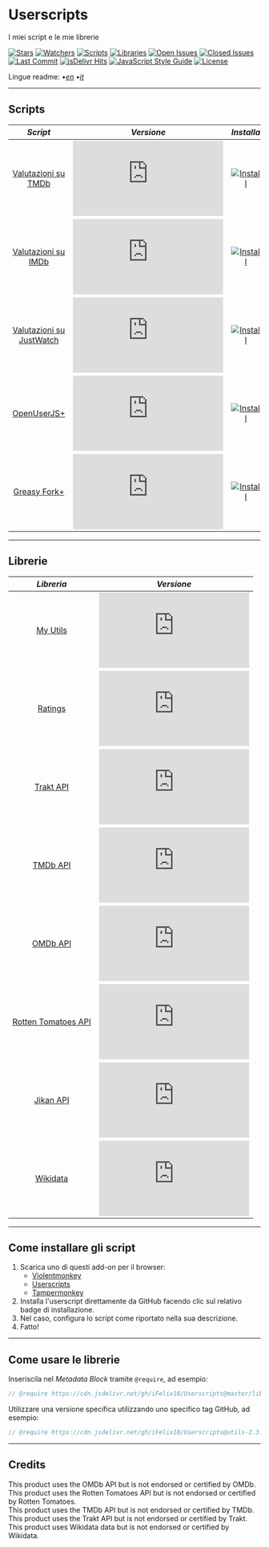 # Userscripts

I miei script e le mie librerie

[![Stars][stars-badge]][stars-link]
[![Watchers][watchers-badge]][watchers-link]
[![Scripts][userscripts-badge]][userscripts-link]
[![Libraries][userlibraries-badge]][userlibraries-link]
[![Open Issues][open-issues-badge]][open-issues-link]
[![Closed Issues][closed-issues-badge]][closed-issues-link]
[![Last Commit][last-commit-badge]][last-commit-link]
[![jsDelivr Hits][jsdelivr-hits-badge]][jsdelivr-hits-link]
[![JavaScript Style Guide][style-guide-badge]][style-guide-link]
[![License][license-badge]][license-link]

Lingue readme:
•[_en_][readme-en]
•[_it_][readme-it]

---

## Scripts

|                       _Script_                        |                        _Versione_                        |                         _Installa_                         |
| :---------------------------------------------------: | :------------------------------------------------------: | :--------------------------------------------------------: |
|      [Valutazioni su TMDb][ratings-on-tmdb-link]      |   [![Version][ratings-on-tmdb-version]][scripts-link]    |   [![Install][install-badge]][ratings-on-tmdb-download]    |
|      [Valutazioni su IMDb][ratings-on-imdb-link]      |   [![Version][ratings-on-imdb-version]][scripts-link]    |   [![Install][install-badge]][ratings-on-imdb-download]    |
| [Valutazioni su JustWatch][ratings-on-justwatch-link] | [![Version][ratings-on-justwatch-version]][scripts-link] | [![Install][install-badge]][ratings-on-justwatch-download] |
|          [OpenUserJS+][openuserjs-plus-link]          |   [![Version][openuserjs-plus-version]][scripts-link]    |   [![Install][install-badge]][openuserjs-plus-download]    |
|         [Greasy Fork+][greasyfork-plus-link]          |   [![Version][greasyfork-plus-version]][scripts-link]    |   [![Install][install-badge]][greasyfork-plus-download]    |

---

## Librerie

|                 _Libreria_                 |                      _Versione_                      |
| :----------------------------------------: | :--------------------------------------------------: |
|           [My Utils][utils-link]           |     [![Version][utils-version]][libraries-link]      |
|          [Ratings][ratings-link]           |    [![Version][ratings-version]][libraries-link]     |
|          [Trakt API][trakt-link]           |     [![Version][trakt-version]][libraries-link]      |
|           [TMDb API][tmdb-link]            |      [![Version][tmdb-version]][libraries-link]      |
|           [OMDb API][omdb-link]            |      [![Version][omdb-version]][libraries-link]      |
| [Rotten Tomatoes API][rottentomatoes-link] | [![Version][rottentomatoes-version]][libraries-link] |
|          [Jikan API][jikan-link]           |     [![Version][jikan-version]][libraries-link]      |
|         [Wikidata][wikidata-link]          |    [![Version][wikidata-version]][libraries-link]    |

---

## Come installare gli script

1. Scarica uno di questi add-on per il browser:
    * [Violentmonkey][violentmonkey-link]
    * [Userscripts][userscripts-link]
    * [Tampermonkey][tampermonkey-link]
2. Installa l'userscript direttamente da GitHub facendo clic sul relativo badge di installazione.
3. Nel caso, configura lo script come riportato nella sua descrizione.
4. Fatto!

---

## Come usare le librerie

Inseriscila nel _Metadata Block_ tramite `@require`, ad esempio:

```JavaScript
// @require https://cdn.jsdelivr.net/gh/iFelix18/Userscripts@master/lib/utils/utils.min.js
```

Utilizzare una versione specifica utilizzando uno specifico tag GitHub, ad esempio:

```JavaScript
// @require https://cdn.jsdelivr.net/gh/iFelix18/Userscripts@utils-2.3.0/lib/utils/utils.min.js
```

---

## Credits

This product uses the OMDb API but is not endorsed or certified by OMDb.  
This product uses the Rotten Tomatoes API but is not endorsed or certified by Rotten Tomatoes.  
This product uses the TMDb API but is not endorsed or certified by TMDb.  
This product uses the Trakt API but is not endorsed or certified by Trakt.  
This product uses Wikidata data but is not endorsed or certified by Wikidata.  

[stars-badge]: https://flat.badgen.net/github/stars/iFelix18/Userscripts
[stars-link]: https://github.com/iFelix18/Userscripts/stargazers
[watchers-badge]: https://flat.badgen.net/github/watchers/iFelix18/Userscripts
[watchers-link]: https://github.com/iFelix18/Userscripts/watchers
[userscripts-badge]: https://flat.badgen.net/badge/scripts/5/orange
[userscripts-link]: https://github.com/iFelix18/Userscripts/tree/master/userscripts
[userlibraries-badge]: https://flat.badgen.net/badge/libraries/8/orange
[userlibraries-link]: https://github.com/iFelix18/Userscripts/tree/master/src/lib
[open-issues-badge]: https://flat.badgen.net/github/open-issues/iFelix18/Userscripts
[open-issues-link]: https://github.com/iFelix18/Userscripts/issues
[closed-issues-badge]: https://flat.badgen.net/github/closed-issues/iFelix18/Userscripts
[closed-issues-link]: https://github.com/iFelix18/Userscripts/issues?q=is%3Aissue+is%3Aclosed
[last-commit-badge]: https://flat.badgen.net/github/last-commit/iFelix18/Userscripts
[last-commit-link]: https://github.com/iFelix18/Userscripts/commits/master
[jsdelivr-hits-badge]: https://flat.badgen.net/jsdelivr/hits/gh/iFelix18/Userscripts?color=FF5627
[jsdelivr-hits-link]: https://www.jsdelivr.com/package/gh/iFelix18/Userscripts
[style-guide-badge]: https://flat.badgen.net/badge/code%20style/standard/44CC11
[style-guide-link]: https://standardjs.com
[license-badge]: https://flat.badgen.net/github/license/iFelix18/Userscripts
[license-link]: https://github.com/iFelix18/Userscripts/blob/master/LICENSE.md

[readme-en]: /README.md "English"
[readme-it]: /README.it.md "Italiano"

[install-badge]: https://flat.badgen.net/badge/install%20directly%20from/GitHub/blue "Clicca qui!"

[scripts-link]: #scripts

[ratings-on-tmdb-link]: /docs/scripts/ratings-on-tmdb.it.md "Più info"
[ratings-on-tmdb-version]: https://flat.badgen.net/runkit/iFelix18/version/iFelix18/Userscripts/master/userscripts/meta/ratings-on-tmdb.meta.js
[ratings-on-tmdb-download]: https://cdn.jsdelivr.net/gh/iFelix18/Userscripts@master/userscripts/ratings-on-tmdb.user.js "Clicca qui!"

[ratings-on-imdb-link]: /docs/scripts/ratings-on-imdb.it.md "Più info"
[ratings-on-imdb-version]: https://flat.badgen.net/runkit/iFelix18/version/iFelix18/Userscripts/master/userscripts/meta/ratings-on-imdb.meta.js
[ratings-on-imdb-download]: https://cdn.jsdelivr.net/gh/iFelix18/Userscripts@master/userscripts/ratings-on-imdb.user.js "Clicca qui!"

[ratings-on-justwatch-link]: /docs/scripts/ratings-on-justwatch.it.md "Più info"
[ratings-on-justwatch-version]: https://flat.badgen.net/runkit/iFelix18/version/iFelix18/Userscripts/master/userscripts/meta/ratings-on-justwatch.meta.js
[ratings-on-justwatch-download]: https://cdn.jsdelivr.net/gh/iFelix18/Userscripts@master/userscripts/ratings-on-justwatch.user.js "Clicca qui!"

[openuserjs-plus-link]: /docs/scripts/openuserjs-plus.it.md "Più info"
[openuserjs-plus-version]: https://flat.badgen.net/runkit/iFelix18/version/iFelix18/Userscripts/master/userscripts/meta/openuserjs-plus.meta.js
[openuserjs-plus-download]: https://cdn.jsdelivr.net/gh/iFelix18/Userscripts@master/userscripts/openuserjs-plus.user.js "Clicca qui!"

[greasyfork-plus-link]: /docs/scripts/greasyfork-plus.it.md "Più info"
[greasyfork-plus-version]: https://flat.badgen.net/runkit/iFelix18/version/iFelix18/Userscripts/master/userscripts/meta/greasyfork-plus.meta.js
[greasyfork-plus-download]: https://cdn.jsdelivr.net/gh/iFelix18/Userscripts@master/userscripts/greasyfork-plus.user.js "Clicca qui!"

[libraries-link]: #libraries

[utils-link]: /docs/libraries/utils.md "Più info"
[utils-version]: https://flat.badgen.net/runkit/iFelix18/version/iFelix18/Userscripts/master/lib/utils/utils.min.js

[ratings-link]: /docs/libraries/ratings.md "Più info"
[ratings-version]: https://flat.badgen.net/runkit/iFelix18/version/iFelix18/Userscripts/master/lib/utils/ratings.min.js

[trakt-link]: /docs/libraries/trakt.md "Più info"
[trakt-version]: https://flat.badgen.net/runkit/iFelix18/version/iFelix18/Userscripts/master/lib/api/trakt.min.js

[tmdb-link]: /docs/libraries/tmdb.md "Più info"
[tmdb-version]: https://flat.badgen.net/runkit/iFelix18/version/iFelix18/Userscripts/master/lib/api/tmdb.min.js

[omdb-link]: /docs/libraries/omdb.md "Più info"
[omdb-version]: https://flat.badgen.net/runkit/iFelix18/version/iFelix18/Userscripts/master/lib/api/omdb.min.js

[rottentomatoes-link]: /docs/libraries/rottentomatoes.md "Più info"
[rottentomatoes-version]: https://flat.badgen.net/runkit/iFelix18/version/iFelix18/Userscripts/master/lib/api/rottentomatoes.min.js

[jikan-link]: /docs/libraries/jikan.md "Più info"
[jikan-version]: https://flat.badgen.net/runkit/iFelix18/version/iFelix18/Userscripts/master/lib/api/jikan.min.js

[wikidata-link]: /docs/libraries/wikidata.md "Più info"
[wikidata-version]: https://flat.badgen.net/runkit/iFelix18/version/iFelix18/Userscripts/master/lib/api/wikidata.min.js

[violentmonkey-link]: https://violentmonkey.github.io/
[userscripts-link]: https://github.com/quoid/userscripts
[tampermonkey-link]: https://www.tampermonkey.net/
